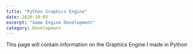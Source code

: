 ```yaml
---
title: "Python Graphics Engine"
date: 2020-10-05
excerpt: "Game Engine Development"
category: Development
---
```


This page will contain information on the Graphics Engine I made in Python